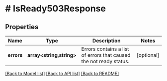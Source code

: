 # # IsReady503Response

## Properties

Name | Type | Description | Notes
------------ | ------------- | ------------- | -------------
**errors** | **array<string,string>** | Errors contains a list of errors that caused the not ready status. | [optional]

[[Back to Model list]](../../README.md#models) [[Back to API list]](../../README.md#endpoints) [[Back to README]](../../README.md)
